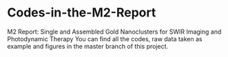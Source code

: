 # Codes-in-the-M2-Report
M2 Report: Single and Assembled Gold Nanoclusters for SWIR Imaging and Photodynamic Therapy
You can find all the codes, raw data taken as example and figures in the master branch of this project.
